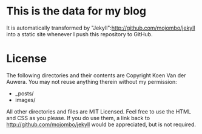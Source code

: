 # This is the data for my blog #

It is automatically transformed by "Jekyll":http://github.com/mojombo/jekyll into a static site whenever I push this repository to GitHub.

# License #

The following directories and their contents are Copyright Koen Van der Auwera. You may not reuse anything therein without my permission:

* _posts/
* images/

All other directories and files are MIT Licensed. Feel free to use the HTML and CSS as you please. If you do use them, a link back to http://github.com/mojombo/jekyll would be appreciated, but is not required.